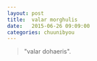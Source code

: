 ```yaml
---
layout: post
title:  valar morghulis
date:   2015-06-26 09:09:00
categories: chuunibyou
---
```


> "valar dohaeris".